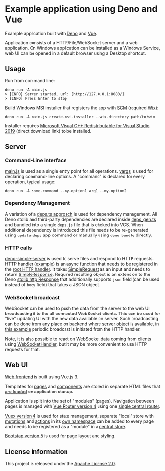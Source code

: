 Example application using Deno and Vue 
======================================

Example application built with [Deno](https://deno.land/) and [Vue](https://v3.vuejs.org/).

Application consists of a HTTP/File/WebSocket server and a web application. On Windows
application can be installed as a Windows Service, web UI can be opened in a default browser
using a Desktop shortcut.

Usage
-----

Run from command line:

    deno run -A main.js
    > [INFO] Server started, url: [http://127.0.0.1:8080/]
    > [INFO] Press Enter to stop

Build Windows MSI installer that registers the app with [SCM](https://docs.microsoft.com/en-us/windows/win32/services/service-control-manager) (required [Wix](https://wixtoolset.org/)):

    deno run -A main.js create-msi-installer --wix-directory path/to/wix

Installer requires [Microsoft Visual C++ Redistributable for Visual Studio 2019](https://aka.ms/vs/16/release/vc_redist.x64.exe) (direct download link) to be installed.

Server
------

### Command-Line interface

[main.js](https://github.com/notranspile-js/deno-vue-example/blob/master/main.js) is used as a single entry point for all operations. [yargs](http://yargs.js.org/) is used for declaring command-line options. A "command" is declared for every operation, typical usage:

    deno run -A some-command --my-option1 arg1 --my-option2

### Dependency Management

A variation of a [deps.ts approach](https://github.com/notranspile-js/deno-vue-example/tree/master/server) is used for dependency management. All Deno stdlib and third-party dependencies are declared inside [deps_gen.ts](https://github.com/notranspile-js/deno-vue-example/blob/master/server/deps_gen.ts) and bundled into a single `deps.js` file that is cheked into VCS. When additional dependency is introduced this file needs to be re-generated using `update-deps` app command or manually using `deno bundle` directly.

### HTTP calls

[deno-simple-server](https://github.com/notranspile-js/deno-simple-server) is used to serve files and respond to HTTP requests. HTTP handler ([example](https://github.com/notranspile-js/deno-vue-example/blob/master/server/calls/hello.js#L17)) is an async function that needs to be registered in the [root HTTP handler](https://github.com/notranspile-js/deno-vue-example/blob/fba30fa7aed7048dd9e62d6d0e8ebf1612c27eb2/server/calls/_calls.js#L31). It takes [SimpleRequest](https://github.com/notranspile-js/deno-simple-server/blob/1af0b9d9da13450f5270dbd9d2641563c0d5d051/SimpleRequest.ts#L23) as an input and needs to return [SimpleResponse](https://github.com/notranspile-js/deno-simple-server/blob/1af0b9d9da13450f5270dbd9d2641563c0d5d051/types.ts#L41). Required resulting object is an extension to the Deno [stdlib http Response](https://doc.deno.land/https/deno.land/std@0.97.0/http/mod.ts#Response) that additionally supports `json` field (can be used instead of `body` field) that takes a JSON object.

### WebSocket broadcast

WebSocket can be used to push the data from the server to the web UI broadcasting it to the all
connected WebSocket clients. This can be used for "live" updating UI with the new data available on server. Such broadcasting can be done from any place on backend where [server object](https://github.com/notranspile-js/deno-vue-example/blob/fba30fa7aed7048dd9e62d6d0e8ebf1612c27eb2/server/startup/startServer.js#L44) is available, in [this example](https://github.com/notranspile-js/deno-vue-example/blob/fba30fa7aed7048dd9e62d6d0e8ebf1612c27eb2/server/calls/beginBroadcast.js#L29) periodic broadcast is initiated from the HTTP handler. 

Note, it is also possible to react on WebSocket data coming from clients using [WebSocketHandler](https://github.com/notranspile-js/deno-simple-server/blob/master/types.ts#L52), but it may be more convenient to use HTTP requests for that.

Web UI
------

[Web frontend](https://github.com/notranspile-js/deno-vue-example/tree/master/web) is built using Vue.js 3.

Templates for [pages](https://github.com/notranspile-js/deno-vue-example/blob/master/web/js/modules/landing/landing.html) and [components](https://github.com/notranspile-js/deno-vue-example/blob/master/web/js/components/header/Header.html) are stored in separate HTML files that [are loaded](https://github.com/notranspile-js/deno-vue-example/blob/master/web/js/modules/landing/landing.js#L22) on application startup.

Application is split into the set of "modules" (pages). Navigation between pages is managed with [Vue Router version 4](https://next.router.vuejs.org/) using one [single central router](https://github.com/notranspile-js/deno-vue-example/blob/master/web/js/router.js).

[Vuex version 4](https://next.vuex.vuejs.org/) is used for state management, separate "local" store with [mutations](https://next.vuex.vuejs.org/guide/mutations.html) and [actions](https://next.vuex.vuejs.org/guide/actions.html) in its [own namespace](https://next.vuex.vuejs.org/guide/modules.html#namespacing) can be added to every page and needs to be registered as a "module" in a [central store](https://github.com/notranspile-js/deno-vue-example/blob/master/web/js/store.js).

[Bootstap version 5](https://getbootstrap.com/docs/5.0/getting-started/introduction/) is used for page layout and styling.

License information
-------------------

This project is released under the [Apache License 2.0](http://www.apache.org/licenses/LICENSE-2.0).